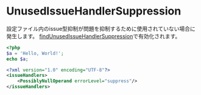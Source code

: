# UnusedIssueHandlerSuppression
設定ファイル内のissue型抑制が問題を抑制するために使用されていない場合に発生します。
[findUnusedIssueHandlerSuppression](../configuration.md#findunusedissuehandlersuppression)で有効化されます。

```php
<?php
$a = 'Hello, World!';
echo $a;
```

```xml
<?xml version="1.0" encoding="UTF-8"?>
<issueHandlers>
    <PossiblyNullOperand errorLevel="suppress"/>
</issueHandlers>
```
